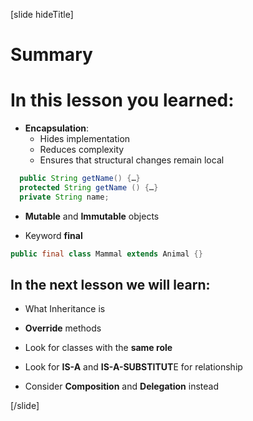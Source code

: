 [slide hideTitle]
# Summary

# In this lesson you learned:

- **Encapsulation**:
    - Hides implementation
    - Reduces complexity
    - Ensures that structural changes remain local

```java
  public String getName() {…}
  protected String getName () {…}
  private String name;
```

- **Mutable** and **Immutable** objects

- Keyword **final**

```java
public final class Mammal extends Animal {}
```


## In the next lesson we will learn:


- What Inheritance is

- **Override** methods

- Look for classes with the **same role**

- Look for **IS-A** and **IS-A-SUBSTITUT**E for relationship

- Consider **Composition** and **Delegation** instead

[/slide]